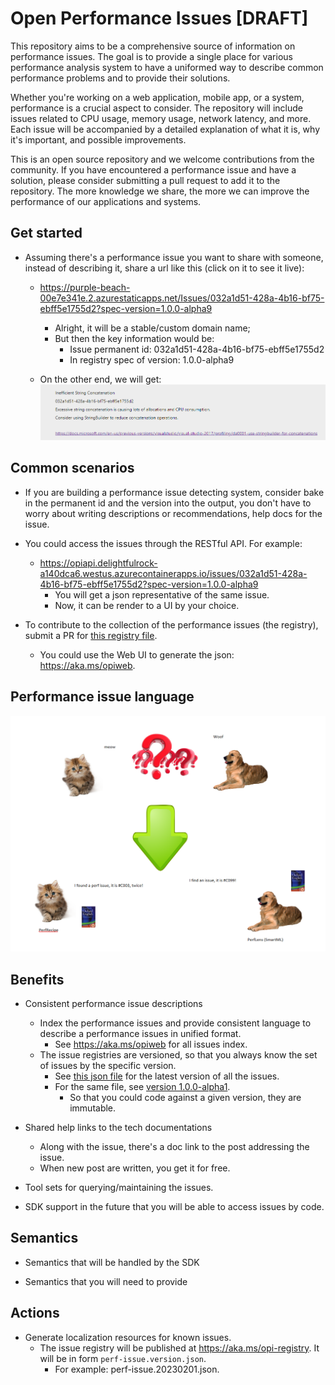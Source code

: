 # Open Performance Issues [DRAFT]

This repository aims to be a comprehensive source of information on performance issues. The goal is to provide a single place for various performance analysis system to have a uniformed way to describe common performance problems and to provide their solutions.

Whether you're working on a web application, mobile app, or a system, performance is a crucial aspect to consider. The repository will include issues related to CPU usage, memory usage, network latency, and more. Each issue will be accompanied by a detailed explanation of what it is, why it's important, and possible improvements.

This is an open source repository and we welcome contributions from the community. If you have encountered a performance issue and have a solution, please consider submitting a pull request to add it to the repository. The more knowledge we share, the more we can improve the performance of our applications and systems.

## Get started

* Assuming there's a performance issue you want to share with someone, instead of describing it, share a url like this (click on it to see it live):

  * <https://purple-beach-00e7e341e.2.azurestaticapps.net/Issues/032a1d51-428a-4b16-bf75-ebff5e1755d2?spec-version=1.0.0-alpha9>

    * Alright, it will be a stable/custom domain name;
    * But then the key information would be:
      * Issue permanent id: 032a1d51-428a-4b16-bf75-ebff5e1755d2
      * In registry spec of version: 1.0.0-alpha9

  * On the other end, we will get:
        ![Issue example](./images/IssueExample.png)

## Common scenarios

* If you are building a performance issue detecting system, consider bake in the permanent id and the version into the output, you don't have to worry about writing descriptions or recommendations, help docs for the issue.

* You could access the issues through the RESTful API. For example:
  * <https://opiapi.delightfulrock-a140dca6.westus.azurecontainerapps.io/issues/032a1d51-428a-4b16-bf75-ebff5e1755d2?spec-version=1.0.0-alpha9>
    * You will get a json representative of the same issue.
    * Now, it can be render to a UI by your choice.

* To contribute to the collection of the performance issues (the registry), submit a PR for [this registry file](https://github.com/xiaomi7732/PerformanceIssueRepo/blob/main/specs/registry/perf-issue.json).
  * You could use the Web UI to generate the json: <https://aka.ms/opiweb>.

## Performance issue language

![Image describe the importance of sharing language](./images/Vision.png)

## Benefits

* Consistent performance issue descriptions
  * Index the performance issues and provide consistent language to describe a performance issues in unified format.
    * See <https://aka.ms/opiweb> for all issues index.
  * The issue registries are versioned, so that you always know the set of issues by the specific version.
    * See [this json file](https://raw.githubusercontent.com/xiaomi7732/PerformanceIssueRepo/main/specs/registry/perf-issue.json) for the latest version of all the issues.
    * For the same file, see [version 1.0.0-alpha1](https://raw.githubusercontent.com/xiaomi7732/PerformanceIssueRepo/1.0.0-alpha1/specs/registry/perf-issue.json).
      * So that you could code against a given version, they are immutable.

* Shared help links to the tech documentations
  * Along with the issue, there's a doc link to the post addressing the issue.
  * When new post are written, you get it for free.

* Tool sets for querying/maintaining the issues.

* SDK support in the future that you will be able to access issues by code.

## Semantics

* Semantics that will be handled by the SDK

* Semantics that you will need to provide

## Actions

* Generate localization resources for known issues.
  * The issue registry will be published at <https://aka.ms/opi-registry>. It will be in form `perf-issue.version.json`.
    * For example: perf-issue.20230201.json.
